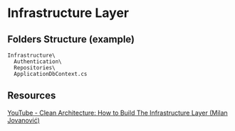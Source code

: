 # Infrastructure Layer
## Folders Structure (example)
```
Infrastructure\
  Authentication\
  Repositories\
  ApplicationDbContext.cs
```
## Resources
[YouTube - Clean Architecture: How to Build The Infrastructure Layer (Milan Jovanović)](https://www.youtube.com/watch?v=RsOq-Pkwy1U)
